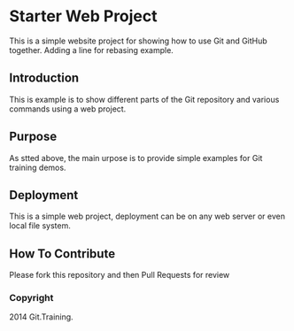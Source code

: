 # Starter Web Project

This is a simple website project for showing how to use Git and GitHub together. Adding a line for rebasing example. 

## Introduction

This is example is to show different parts of the Git repository and various commands using a web project.

## Purpose

As stted above, the main urpose is to provide simple examples for Git training demos.

## Deployment

This is a simple web project, deployment can be on any web server or even local file system.

## How To Contribute

Please fork this repository and then Pull Requests for review 


### Copyright

2014 Git.Training.
